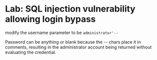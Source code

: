 # Lab: SQL injection vulnerability allowing login bypass

modify the username parameter to be `administrator'--`

Password can be anything or blank because the -- chars place it in comments, resulting in the administrator account being returned without evaluating the credential.